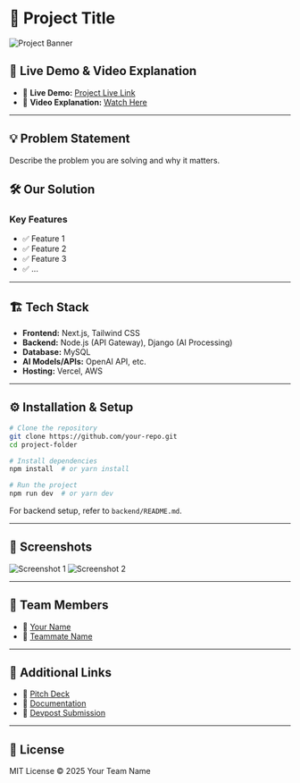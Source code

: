 # 🚀 Project Title

![Project Banner]([https://via.placeholder.com/1200x500.png?text=Project+Banner](https://www.shutterstock.com/image-vector/teamwork-landing-page-people-characters-260nw-1838445901.jpg))

## 🎯 Live Demo & Video Explanation
- 🔗 **Live Demo:** [Project Live Link](#)
- 🎥 **Video Explanation:** [Watch Here](#)

---

## 💡 Problem Statement
Describe the problem you are solving and why it matters.

## 🛠 Our Solution
### Key Features
- ✅ Feature 1
- ✅ Feature 2
- ✅ Feature 3
- ✅ ...

---

## 🏗 Tech Stack
- **Frontend:** Next.js, Tailwind CSS
- **Backend:** Node.js (API Gateway), Django (AI Processing)
- **Database:** MySQL
- **AI Models/APIs:** OpenAI API, etc.
- **Hosting:** Vercel, AWS

---

## ⚙️ Installation & Setup

```bash
# Clone the repository
git clone https://github.com/your-repo.git
cd project-folder

# Install dependencies
npm install  # or yarn install

# Run the project
npm run dev  # or yarn dev
```

For backend setup, refer to `backend/README.md`.

---

## 📸 Screenshots
![Screenshot 1](https://via.placeholder.com/800x400.png?text=Screenshot+1)
![Screenshot 2](https://via.placeholder.com/800x400.png?text=Screenshot+2)

---

## 👥 Team Members
- 👤 [Your Name](https://github.com/your-profile)
- 👤 [Teammate Name](https://github.com/teammate-profile)

---

## 🔗 Additional Links
- 📄 [Pitch Deck](#)
- 📜 [Documentation](#)
- 📝 [Devpost Submission](#)

---

## 📄 License
MIT License © 2025 Your Team Name
